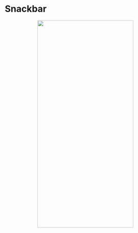 # Snackbar
<p align="center">
<img src="https://docs.google.com/uc?id=10ZecbWlgQ7jn3f6ohX3J0mcYWE9bFlpi" height="649" width="300">
</p>

```dart

```
